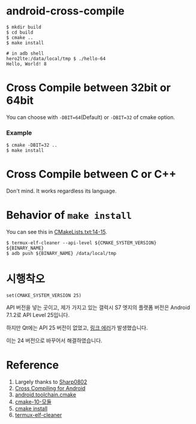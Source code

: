 # android-cross-compile

```shell
$ mkdir build
$ cd build
$ cmake ..
$ make install

# in adb shell
hero2lte:/data/local/tmp $ ./hello-64
Hello, World! 8
```

# Cross Compile between 32bit or 64bit

You can choose with `-DBIT=64`(Default) or `-DBIT=32` of cmake option.

### Example
```shell
$ cmake -DBIT=32 ..
$ make install
```

# Cross Compile between C or C++

Don't mind. It works regardless its language.

# Behavior of `make install`

You can see this in [CMakeLists.txt:14-15](CMakeLists.txt#L14-L15).

``` shell
$ termux-elf-cleaner --api-level ${CMAKE_SYSTEM_VERSION} ${BINARY_NAME}
$ adb push ${BINARY_NAME} /data/local/tmp
```

# 시행착오

`set(CMAKE_SYSTEM_VERSION 25)`

API 버전을 넣는 곳이고, 제가 가지고 있는 갤럭시 S7 엣지의 플랫폼 버전은 Android 7.1.2로 API Level 25입니다.

하지만 Qt에는 API 25 버전이 없었고, [링크 에러](api-error.log#L29-L30)가 발생했습니다.

이는 24 버전으로 바꾸어서 해결하였습니다.

# Reference

1. Largely thanks to [Sharp0802](https://github.com/Sharp0802/hello-android)
1. [Cross Compiling for Android](https://cmake.org/cmake/help/latest/manual/cmake-toolchains.7.html#cross-compiling-for-android)
1. [android.toolchain.cmake](https://android.googlesource.com/platform/ndk/+/master/build/cmake/android.toolchain.cmake)
1. [cmake-10-모듈](https://keunjun.blog/2018/10/07/cmake-10-%EB%AA%A8%EB%93%88/)
1. [cmake install](https://cmake.org/cmake/help/latest/command/install.html#code)
1. [termux-elf-cleaner](https://github.com/termux/termux-elf-cleaner)